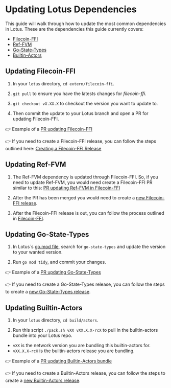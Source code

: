 # Updating Lotus Dependencies

This guide will walk through how to update the most common dependencies in Lotus. These are the dependencies this guide currently covers:

- [Filecoin-FFI](#updating-filecoin-ffi)
- [Ref-FVM](#updating-ref-fvm)
- [Go-State-Types](#updating-go-state-types)
- [Builtin-Actors](#updating-builtin-actors)

## Updating Filecoin-FFI

1. In your `lotus` directory, `cd extern/filecoin-ffi`.

2. `git pull` to ensure you have the latests changes for *filecoin-ffi*.

3. `git checkout vX.XX.X` to checkout the version you want to update to.

4. Then commit the update to your Lotus branch and open a PR for updating Filecoin-FFI.

👉 Example of a [PR updating Filecoin-FFI](https://github.com/filecoin-project/lotus/pull/11431)

👉 If you need to create a Filecoin-FFI release, you can follow the steps outlined here: [Creating a Filecoin-FFI Release](https://github.com/filecoin-project/filecoin-ffi/pull/461)

## Updating Ref-FVM

1. The Ref-FVM dependency is updated through Filecoin-FFI. So, if you need to update Ref-FVM, you would need create a Filecoin-FFI PR similar to this: [PR updating Ref-FVM in Filecoin-FFI](https://github.com/filecoin-project/filecoin-ffi/pull/447)

2. After the PR has been merged you would need to create a [new Filecoin-FFI release](https://github.com/filecoin-project/filecoin-ffi?tab=readme-ov-file#release-process).

3. After the Filecoin-FFI release is out, you can follow the process outlined in [Filecoin-FFI](#updating-filecoin-ffi).

## Updating Go-State-Types

1. In Lotus´s [go.mod file](https://github.com/filecoin-project/lotus/blob/master/go.mod), search for `go-state-types` and update the version to your wanted version.

2. Run `go mod tidy`, and commit your changes.

👉 Example of a [PR updating Go-State-Types](https://github.com/filecoin-project/lotus/pull/11732)

👉 If you need to create a Go-State-Types release, you can follow the steps to create a [new Go-State-Types release](https://github.com/filecoin-project/go-state-types?tab=readme-ov-file#release-process).

## Updating Builtin-Actors

1. In your `lotus` directory, `cd build/actors`.

2. Run this script `./pack.sh vXX vXX.X.X-rcX` to pull in the builtin-actors bundle into your Lotus repo. 

- `vXX` is the network version you are bundling this builtin-actors for.
- `vXX.X.X-rcX` is the builtin-actors release you are bundling.

👉 Example of a [PR updating Builtin-Actors bundle](https://github.com/filecoin-project/lotus/pull/11682/)

👉 If you need to create a Builtin-Actors release, you can follow the steps to create a [new Builtin-Actors release](https://github.com/filecoin-project/builtin-actors/?tab=readme-ov-file#releasing).